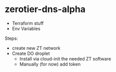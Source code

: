 # zerotier-dns-alpha

- Terraform stuff
- Env Variables

Steps:
- create new ZT network
- Create DO droplet
  - Install via cloud-init the needed ZT software
  - Manually (for now) add token

